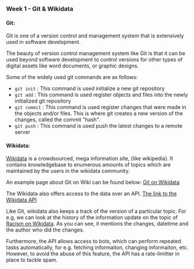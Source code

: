 ### Week 1 - Git & Wikidata
#### Git: 
Git is one of a version control and management system that is extensively used in software development. 

The beauty of version control management system like Git is that it can be used beyond software development to control versions for other types of digital assets like word documents, or graphic designs.

Some of the widely used git commands are as follows:

- `git init` : This command is used initialize a new git repository
- `git add` : This command is used register objects and files into the newly initialized git repository
- `git commit` : This command is used register changes that were made in the objects and/or files. This is where git creates a new version of the changes, called the commit "hash".
- `git push` : This command is used push the latest changes to a remote  server

#### Wikidata:  
[Wikidata](https://www.wikidata.org) is a crowdsourced, mega information site, (like wikipedia). It contains knowledgebase to enumerous amounts of topics which are maintained by the users in the wikidata community.

An example page about Git on Wiki can be found below:
[Git on Wikidata](https://www.wikidata.org/wiki/Q186055)

The Wikidata also offers access to the data over an API. [The link to the Wikidata API](https://www.wikidata.org/wiki/Wikidata:Data_access)

Like Git, wikidata also keeps a track of the version of a particular topic. For e.g, we can look at the history of the information update on the topic of [Racism on Wikidata](https://www.wikidata.org/w/index.php?title=Q8461&action=history). As you can see, it mentions the changes, datetime and the author who did the changes.

Furthermore, the API allows access to bots, which can perform repeated tasks automatically, for e.g. fetching informaiton, changing informaiton, etc. However, to avoid the abuse of this feature, the API has a rate-limitter in place to tackle spam.
